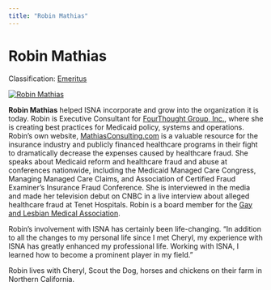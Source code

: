 ```yaml
---
title: "Robin Mathias"
---
```


# Robin Mathias

Classification: [Emeritus][1]

[![Robin Mathias](/files/images/robin_0.jpg)][2]

**Robin Mathias** helped ISNA incorporate and grow into the organization it is today. Robin is Executive Consultant for [FourThought Group, Inc.][3], where she is creating best practices for Medicaid policy, systems and operations. Robin’s own website, [MathiasConsulting.com][4] is a valuable resource for the insurance industry and publicly financed healthcare programs in their fight to dramatically decrease the expenses caused by healthcare fraud. She speaks about Medicaid reform and healthcare fraud and abuse at conferences nationwide, including the Medicaid Managed Care Congress, Managing Managed Care Claims, and Association of Certified Fraud Examiner’s Insurance Fraud Conference. She is interviewed in the media and made her television debut on CNBC in a live interview about alleged healthcare fraud at Tenet Hospitals. Robin is a board member for the [Gay and Lesbian Medical Association][5].

Robin’s involvement with ISNA has certainly been life-changing. “In addition to all the changes to my personal life since I met Cheryl, my experience with ISNA has greatly enhanced my professional life. Working with ISNA, I learned how to become a prominent player in my field.”

Robin lives with Cheryl, Scout the Dog, horses and chickens on their farm in Northern California.

[1]: /about/emeritus
[2]: /node/956
[3]: http://4TGInc.com
[4]: http://MathiasConsulting.com
[5]: http://glma.org
